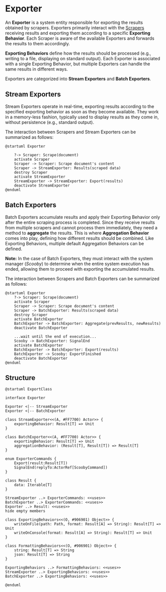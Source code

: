 # Exporter

An **Exporter** is a system entity responsible for exporting the results obtained by scrapers. Exporters primarily
interact with the [Scrapers](Scraper-uml.md) receiving results and exporting them according to a specific **Exporting
Behavior**. Each Scraper is aware of the available Exporters and forwards the results to them accordingly.

**Exporting Behaviors** define how the results should be processed (e.g., writing to a file, displaying on standard
output). Each Exporter is associated with a single Exporting Behavior, but multiple Exporters can handle the same
results in different ways.

Exporters are categorized into **Stream Exporters** and **Batch Exporters**.

## Stream Exporters

Stream Exporters operate in real-time, exporting results according to the specified exporting behavior as soon as they
become available. They work in a memory-less fashion, typically used to display results as they come in, without
persistence (e.g., standard output).

The interaction between Scrapers and Stream Exporters can be summarized as follows:

```plantuml
@startuml Exporter
 
    ?-> Scraper: Scrape(document)
    activate Scraper
    Scraper -> Scraper: Scrape document's content
    Scraper -> StreamExporter: Results(scraped data)
    destroy Scraper
    activate StreamExporter
    StreamExporter -> StreamExporter: Export(results)
    deactivate StreamExporter
@enduml
```

## Batch Exporters

Batch Exporters accumulate results and apply their Exporting Behavior only after the entire scraping process is
completed. Since they receive results from multiple scrapers and cannot process them immediately, they need a method to
**aggregate** the results. This is where **Aggregation Behavior** comes into play, defining how different results should
be combined. Like Exporting Behaviors, multiple default Aggregation Behaviors can be defined.

**Note:** In the case of Batch Exporters, they must interact with the system manager (_Scooby_) to determine when the
entire system execution has ended, allowing them to proceed with exporting the accumulated results.

The interaction between Scrapers and Batch Exporters can be summarized as follows:

```plantuml
@startuml Exporter
    ?-> Scraper: Scrape(document)
    activate Scraper
    Scraper -> Scraper: Scrape document's content
    Scraper -> BatchExporter: Results(scraped data)
    destroy Scraper
    activate BatchExporter
    BatchExporter -> BatchExporter: Aggregate(prevResults, newResults)
    deactivate BatchExporter
    
    ...wait until the end of execution...
    Scooby -> BatchExporter: SignalEnd
    activate BatchExporter
    BatchExporter -> BatchExporter: Export(results)
    BatchExporter -> Scooby: ExportFinished
    deactivate BatchExporter
@enduml
```

## Structure

```plantuml
@startuml ExportClass

interface Exporter

Exporter <|-- StreamExporter
Exporter <|-- BatchExporter

class StreamExporter<<(A, #FF7700) Actor>> {
    exportingBehavior: Result[T] => Unit
}

class BatchExporter<<(A, #FF7700) Actor>> {
    exportingBehavior: Result[T] => Unit
    aggregationBehavior: (Result[T], Result[T]) => Result[T]
}

enum ExporterCommands {
    Export(result:Result[T])
    SignalEnd(replyTo:ActorRef[ScoobyCommand])
}

class Result {
    data: Iterable[T]
}

StreamExporter ..> ExporterCommands: <<uses>>
BatchExporter ..> ExporterCommands: <<uses>>
Exporter ..> Result: <<uses>>
hide empty members

class ExportingBehaviors<<(O, #906901) Object>> {
    writeOnFile(path: Path, format: Result[A] => String): Result[T] => Unit
    writeOnConsole(format: Result[A] => String): Result[T] => Unit
}

class FormattingBehaviors<<(O, #906901) Object>> {
    string: Result[T] => String
    json: Result[T] => String
}

ExportingBehaviors ..> FormattingBehaviors: <<uses>>
StreamExporter ..> ExportingBehaviors: <<uses>>
BatchExporter ..> ExportingBehaviors: <<uses>>

@enduml
```





